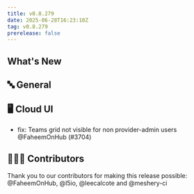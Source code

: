 ```yaml
---
title: v0.8.279
date: 2025-06-28T16:23:10Z
tag: v0.8.279
prerelease: false
---
```


## What's New
## 🔤 General
## 🖥 Cloud UI

- fix: Teams grid not visible for non provider-admin users  @FaheemOnHub (#3704)

## 👨🏽‍💻 Contributors

Thank you to our contributors for making this release possible:
@FaheemOnHub, @l5io, @leecalcote and @meshery-ci

